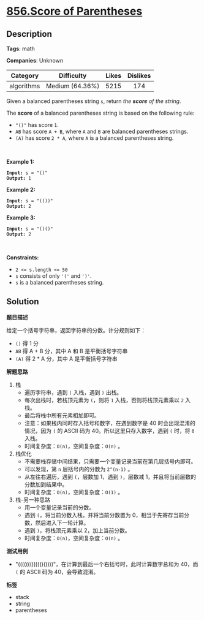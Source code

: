 # [856.Score of Parentheses](https://leetcode.com/problems/score-of-parentheses/description/)

## Description

**Tags**: math

**Companies**: Unknown

|  Category  |   Difficulty    | Likes | Dislikes |
| :--------: | :-------------: | :---: | :------: |
| algorithms | Medium (64.36%) | 5215  |   174    |

<p>Given a balanced parentheses string <code>s</code>, return <em>the <strong>score</strong> of the string</em>.</p>
<p>The <strong>score</strong> of a balanced parentheses string is based on the following rule:</p>
<ul>
  <li><code>&quot;()&quot;</code> has score <code>1</code>.</li>
  <li><code>AB</code> has score <code>A + B</code>, where <code>A</code> and <code>B</code> are balanced parentheses strings.</li>
  <li><code>(A)</code> has score <code>2 * A</code>, where <code>A</code> is a balanced parentheses string.</li>
</ul>
<p>&nbsp;</p>
<p><strong class="example">Example 1:</strong></p>
<pre><code><strong>Input:</strong> s = &quot;()&quot;
<strong>Output:</strong> 1</code></pre>
<p><strong class="example">Example 2:</strong></p>
<pre><code><strong>Input:</strong> s = &quot;(())&quot;
<strong>Output:</strong> 2</code></pre>
<p><strong class="example">Example 3:</strong></p>
<pre><code><strong>Input:</strong> s = &quot;()()&quot;
<strong>Output:</strong> 2</code></pre>
<p>&nbsp;</p>
<p><strong>Constraints:</strong></p>
<ul>
  <li><code>2 &lt;= s.length &lt;= 50</code></li>
  <li><code>s</code> consists of only <code>&#39;(&#39;</code> and <code>&#39;)&#39;</code>.</li>
  <li><code>s</code> is a balanced parentheses string.</li>
</ul>

## Solution

**题目描述**

给定一个括号字符串，返回字符串的分数。计分规则如下：

- `()` 得 1 分
- `AB` 得 A + B 分，其中 A 和 B 是平衡括号字符串
- `(A)` 得 2 * A 分，其中 A 是平衡括号字符串

**解题思路**

1. 栈
   - 遍历字符串，遇到 `(` 入栈，遇到 `)` 出栈。
   - 每次出栈时，若栈顶元素为 `(`，则将 `1` 入栈，否则将栈顶元素乘以 `2` 入栈。
   - 最后将栈中所有元素相加即可。
   - 注意：如果栈内同时存入括号和数字，在遇到数字是 40 时会出现混淆的情况，因为 `(` 的 ASCII 码为 40。所以这里只存入数字，遇到 `(` 时，将 `0` 入栈。
   - 时间复杂度：`O(n)`，空间复杂度：`O(n)` 。
2. 栈优化
   - 不需要栈存储中间结果，只需要一个变量记录当前在第几层括号内即可。
   - 可以发现，第 `n` 层括号内的分数为 `2^(n-1)` 。
   - 从左往右遍历，遇到 `(`，层数加 1，遇到 `)`，层数减 1，并且将当前层数的分数加到结果中。
   - 时间复杂度：`O(n)`，空间复杂度：`O(1)` 。
3. 栈-另一种思路
   - 用一个变量记录当前的分数。
   - 遇到 `(`，将当前分数入栈，并将当前分数置为 0，相当于先寄存当前分数，然后进入下一轮计算。
   - 遇到 `)`，将栈顶元素乘以 2，加上当前分数。
   - 时间复杂度：`O(n)`，空间复杂度：`O(n)` 。

**测试用例**

- "((((((())))()())))"，在计算到最后一个右括号时，此时计算数字总和为 40，而 `(` 的 ASCII 码为 40，会导致混淆。

**标签**

- stack
- string
- parentheses
